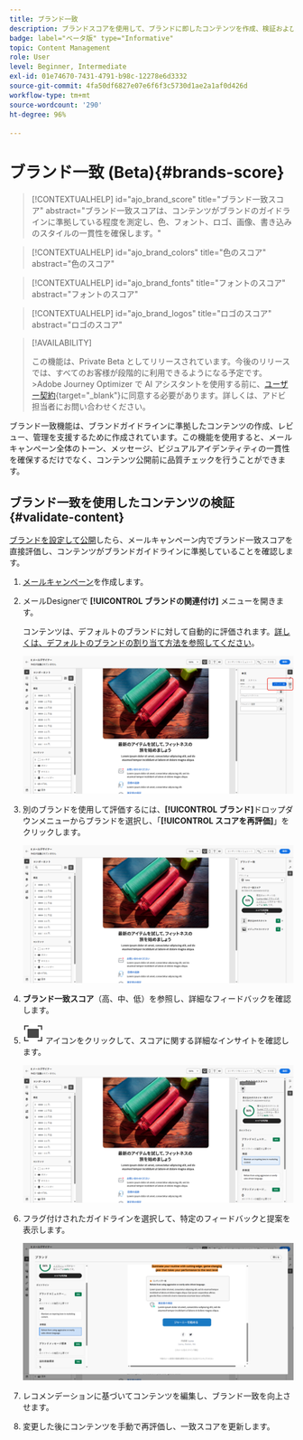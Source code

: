 ```yaml
---
title: ブランド一致
description: ブランドスコアを使用して、ブランドに即したコンテンツを作成、検証および管理する方法について説明します。
badge: label="ベータ版" type="Informative"
topic: Content Management
role: User
level: Beginner, Intermediate
exl-id: 01e74670-7431-4791-b98c-12278e6d3332
source-git-commit: 4fa50df6827e07e6f6f3c5730d1ae2a1af0d426d
workflow-type: tm+mt
source-wordcount: '290'
ht-degree: 96%

---
```


# ブランド一致 (Beta){#brands-score}

>[!CONTEXTUALHELP]
>id="ajo_brand_score"
>title="ブランド一致スコア"
>abstract="ブランド一致スコアは、コンテンツがブランドのガイドラインに準拠している程度を測定し、色、フォント、ロゴ、画像、書き込みのスタイルの一貫性を確保します。"

>[!CONTEXTUALHELP]
>id="ajo_brand_colors"
>title="色のスコア"
>abstract="色のスコア"

>[!CONTEXTUALHELP]
>id="ajo_brand_fonts"
>title="フォントのスコア"
>abstract="フォントのスコア"

>[!CONTEXTUALHELP]
>id="ajo_brand_logos"
>title="ロゴのスコア"
>abstract="ロゴのスコア"

>[!AVAILABILITY]
>
>この機能は、Private Beta としてリリースされています。今後のリリースでは、すべてのお客様が段階的に利用できるようになる予定です。
>&#x200B;>Adobe Journey Optimizer で AI アシスタントを使用する前に、[ユーザー契約](https://www.adobe.com/jp/legal/licenses-terms/adobe-dx-gen-ai-user-guidelines.html){target="_blank"}に同意する必要があります。詳しくは、アドビ担当者にお問い合わせください。

ブランド一致機能は、ブランドガイドラインに準拠したコンテンツの作成、レビュー、管理を支援するために作成されています。この機能を使用すると、メールキャンペーン全体のトーン、メッセージ、ビジュアルアイデンティティの一貫性を確保するだけでなく、コンテンツ公開前に品質チェックを行うことができます。

## ブランド一致を使用したコンテンツの検証 {#validate-content}

[ブランドを設定して公開](brands.md)したら、メールキャンペーン内でブランド一致スコアを直接評価し、コンテンツがブランドガイドラインに準拠していることを確認します。

1. [メールキャンペーン](../campaigns/create-campaign.md)を作成します。

1. メールDesignerで **[!UICONTROL ブランドの関連付け]** メニューを開きます。

   コンテンツは、デフォルトのブランドに対して自動的に評価されます。[詳しくは、デフォルトのブランドの割り当て方法を参照してください](brands.md)。

   ![](assets/brand-score-1.png)

1. 別のブランドを使用して評価するには、**[!UICONTROL ブランド]**&#x200B;ドロップダウンメニューからブランドを選択し、「**[!UICONTROL スコアを再評価]**」をクリックします。

   ![](assets/brand-score-2.png)

1. **ブランド一致スコア**（高、中、低）を参照し、詳細なフィードバックを確認します。

1. ![Dive image alt text](assets/do-not-localize/Smock_FullScreen_18_N.svg "全画面") アイコンをクリックして、スコアに関する詳細なインサイトを確認します。

   ![](assets/brand-score-3.png)

1. フラグ付けされたガイドラインを選択して、特定のフィードバックと提案を表示します。

   ![](assets/brand-score-4.png)

1. レコメンデーションに基づいてコンテンツを編集し、ブランド一致を向上させます。

1. 変更した後にコンテンツを手動で再評価し、一致スコアを更新します。
